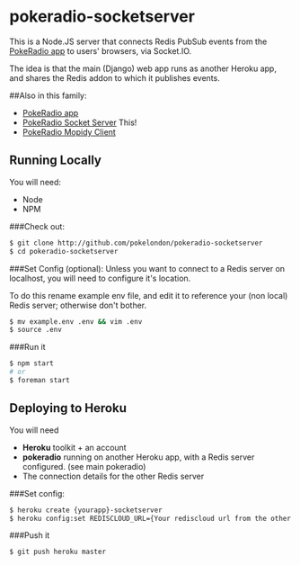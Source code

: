 # pokeradio-socketserver

This is a Node.JS server that connects Redis PubSub events from the [PokeRadio app](https://github.com/pokelondon/pokeradio) to users' browsers, via Socket.IO.

The idea is that the main (Django) web app runs as another Heroku app, and shares the Redis addon to which it publishes events.

##Also in this family:
- [PokeRadio app](https://github.com/pokelondon/pokeradio)
- [PokeRadio Socket Server](https://github.com/pokelondon/pokeradio-socketserver) This!
- [PokeRadio Mopidy Client](https://github.com/pokelondon/pokeradio-mopidy)

## Running Locally
You will need:
- Node
- NPM

###Check out:
```sh
$ git clone http://github.com/pokelondon/pokeradio-socketserver
$ cd pokeradio-socketserver
```

###Set Config (optional):
Unless you want to connect to a Redis server on localhost, you will need to configure it's location.

To do this rename example env file, and edit it to reference your (non local) Redis server; otherwise don't bother.
```sh
$ mv example.env .env && vim .env
$ source .env
```

###Run it
```sh
$ npm start
# or
$ foreman start
```

## Deploying to Heroku
You will need
- **Heroku** toolkit + an account
- **pokeradio** running on another Heroku app, with a Redis server configured. (see main pokeradio)
- The connection details for the other Redis server

###Set config:
```sh
$ heroku create {yourapp}-socketserver
$ heroku config:set REDISCLOUD_URL={Your rediscloud url from the other app}
```
###Push it
```sh
$ git push heroku master
```
